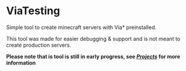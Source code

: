 # ViaTesting
Simple tool to create minecraft servers with Via* preinstalled.

This tool was made for easier debugging & support and is not meant to create production servers.

**Please note that is tool is still in early progress, see [*Projects*](https://github.com/Jo0001/ViaTesting/projects/1) for more information**